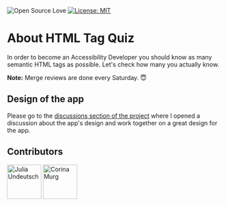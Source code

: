 ![Open Source Love](https://img.shields.io/badge/open%20soure-%F0%9F%92%9F-blueviolet?style=flat-square)
[![License: MIT](https://img.shields.io/badge/License-MIT-green.svg)](https://opensource.org/licenses/MIT)

# About HTML Tag Quiz

In order to become an Accessibility Developer you should know as many semantic HTML tags as possible. Let's check how many you actually know.

**Note:** Merge reviews are done every Saturday. 😇

## Design of the app

Please go to the <a href="https://github.com/YurisCodingClub/html-tag-quiz/discussions/">discussions section of the project</a> where I opened a discussion about the app's design and work together on a great design for the app.

## Contributors

[//]: contributor-faces

<a href="https://github.com/YuriDevAT"><img src="https://avatars.githubusercontent.com/u/54622834?v=4" title="Julia Undeutsch" width="80" height="80"></a>
<a href="https://github.com/CorinaMurg"><img src="https://avatars.githubusercontent.com/u/115652409?v=4" title="Corina Murg" width="80" height="80"></a>

[//]: contributor-faces

